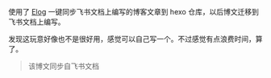 使用了 [Elog](https://elog.1874.cool) 一键同步飞书文档上编写的博客文章到 hexo 仓库，以后博文迁移到飞书文档上编写。

发现这玩意好像也不是很好用，感觉可以自己写一个。不过感觉有点浪费时间，算了。

> 该博文同步自飞书文档


